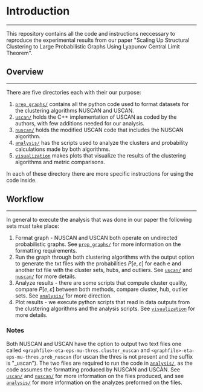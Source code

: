 # Introduction
--------------------

This repository contains all the code and instructions neccessary to reproduce the experimental results from our paper "Scaling Up Structural Clustering to Large Probabilistic Graphs Using Lyapunov Central Limit Theorem".


## Overview
------------

There are five directories each with their our purpose:

1. [`prep_graphs/`](https://github.com/JoetheManHowie/NUSCAN/tree/main/prep_graph) contains all the python code used to format datasets for the clustering algorithms NUSCAN and USCAN.
1. [`uscan/`](https://github.com/JoetheManHowie/NUSCAN/tree/main/uscan) holds the C++ implementation of USCAN as coded by the authors, with few additions needed for our analysis.
1. [`nuscan/`](https://github.com/JoetheManHowie/NUSCAN/tree/main/nuscan) holds the modified USCAN code that includes the NUSCAN algorithm.
1. [`analysis/`](https://github.com/JoetheManHowie/NUSCAN/tree/main/analysis) has the scripts used to analyze the clusters and probability calculations made by both algorithms.
1. [`visualization`](https://github.com/JoetheManHowie/NUSCAN/tree/main/visualization) makes plots that visualize the results of the clustering algorithms and metric comparisons.

In each of these directory there are more specific instructions for using the code inside.


## Workflow
--------------

In general to execute the analysis that was done in our paper the following sets must take place:

1. Format graph - NUSCAN and USCAN both operate on undirected probabilistic graphs. See [`prep_graphs/`](https://github.com/JoetheManHowie/NUSCAN/tree/main/prep_graph) for more information on the formatting requirements.
2. Run the graph through both clustering algorithms with the output option to generate the txt files with the probabilities $P[e, \varepsilon]$ for each e and another txt file with the cluster sets, hubs, and outliers. See [`uscan/`](https://github.com/JoetheManHowie/NUSCAN/tree/main/uscan) and [`nuscan/`](https://github.com/JoetheManHowie/NUSCAN/tree/main/nuscan) for more details.
3. Analyze results - there are some scripts that compute cluster quality, compare $P[e, \varepsilon]$ between both methods, compare cluster, hub, outlier sets. See [`analysis/`](https://github.com/JoetheManHowie/NUSCAN/tree/main/analysis) for more direction.
4. Plot results - we execute python scripts that read in data outputs from the clustering algorithms and the analysis scripts. See [`visualization`](https://github.com/JoetheManHowie/NUSCAN/tree/main/visualization) for more details.

### Notes

Both NUSCAN and USCAN have the option to output two text files one called `<graphfile>-eta-eps-mu-thres.cluster_nuscan` and `<graphfile>-eta-eps-mu-thres.prob_nuscan` (for uscan the thres is not present and the suffix is "_uscan").
The two files are required to run the code in [`analysis/`](https://github.com/JoetheManHowie/NUSCAN/tree/main/analysis), as the code assumes the formatting produced by NUSCAN and USCAN. See [`uscan/`](https://github.com/JoetheManHowie/NUSCAN/tree/main/uscan) and [`nuscan/`](https://github.com/JoetheManHowie/NUSCAN/tree/main/nuscan) for more information on the files produced, and see [`analysis/`](https://github.com/JoetheManHowie/NUSCAN/tree/main/analysis) for more information on the analyzes preformed on the files.
